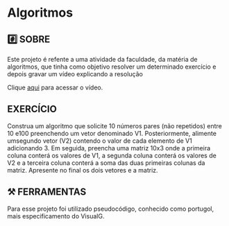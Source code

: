 
# Algoritmos

## #️⃣ SOBRE
Este projeto é refente a uma atividade da faculdade, da matéria de algoritmos, que tinha como objetivo resolver um determinado exercício e depois gravar um vídeo explicando a resolução

Clique <a href="https://youtu.be/xbVKdhldU5U?si=kjLqRKVf_ngHZH00">aqui</a> para acessar o vídeo.

## EXERCÍCIO

Construa um algoritmo que solicite 10 números pares
(não repetidos) entre 10 e100 preenchendo um vetor denominado V1.
Posteriormente, alimente umsegundo vetor (V2) contendo o valor de cada elemento
de V1 adicionando 3. Em seguida, preencha uma matriz 10x3 onde
a primeira coluna conterá os valores de V1, a segunda coluna conterá os valores
de V2 e a terceira coluna conterá a soma das duas primeiras colunas da matriz.
Apresente no final os dois vetores e a matriz.

## ⚒️ FERRAMENTAS
Para esse projeto foi utilizado pseudocódigo, conhecido como portugol, mais especificamento do VisualG.
